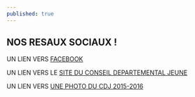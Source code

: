 ```yaml
---
published: true
---
```





## NOS RESAUX SOCIAUX !
UN LIEN VERS [FACEBOOK](https://www.facebook.com/pages/Conseil-d%C3%A9partemental-des-Jeunes-de-la-Gironde/179149812554)

UN LIEN VERS LE [SITE DU CONSEIL DEPARTEMENTAL JEUNE](http://www.gironde.fr/jcms/c_5098/conseil-departemental-des-jeunes)

UN LIEN VERS [UNE PHOTO DU CDJ 2015-2016](http://www.gironde.fr/upload/docs/image/jpeg/2015-11/vignette-cdj-2015.jpg)
